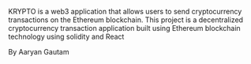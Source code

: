 KRYPTO is a web3 application that allows users to send cryptocurrency transactions on the Ethereum blockchain. This project is a decentralized cryptocurrency transaction application built using Ethereum blockchain technology using solidity and React

By Aaryan Gautam
